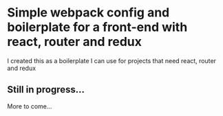 # Simple webpack config and boilerplate for a front-end with react, router and redux
I created this as a boilerplate I can use for projects that need react, router and redux

## Still in progress...
More to come...